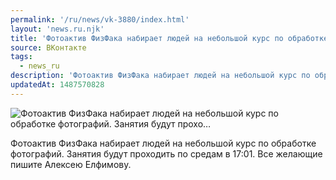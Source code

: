 ```yaml
---
permalink: '/ru/news/vk-3880/index.html'
layout: 'news.ru.njk'
title: 'Фотоактив ФизФака набирает людей на небольшой курс по обработке фотографий. Занятия будут прохо'
source: ВКонтакте
tags:
  - news_ru
description: 'Фотоактив ФизФака набирает людей на небольшой курс по обработке фотографий. Занятия будут прохо…'
updatedAt: 1487570828
---
```

![Фотоактив ФизФака набирает людей на небольшой курс по обработке фотографий. Занятия будут прохо…](https://sun9-17.userapi.com/impf/c626317/v626317484/52e27/dxMk4DS8OyY.jpg?size=900x600&quality=96&proxy=1&sign=07068a7d52d65e3d71845df30f9464a1&c_uniq_tag=QYcOsadNnO7Lt0UeCBIMVwDKlyxKMNA5PX--Gg5x0AA&type=album)

Фотоактив ФизФака набирает людей на небольшой курс по обработке фотографий. Занятия будут проходить по средам в 17:01. Все желающие пишите Алексею Елфимову.
